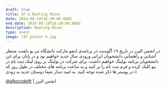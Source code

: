 ```yaml
---
draft: true
title: IP & Bowling Mixer
date: 2024-08-19T16:30:00.000Z
end_date: 2024-08-19T18:30:00.000Z
description: Bowling Mixer
type: event
image: /IP poster 6.jpg
---
```


در انجمن البرز در تاریخ ۱۹ آگوست در برنامه‌ی اینفو مارکت دانشگاه تی یو دلفت، منتظر آشنایی و راهنمایی دانشجویان ایرانی ورودی سال جدید خواهیم بود و در پایان برای این دانشجویان برنامه بولینگ خواهیم داشت. برای شرکت در بولینگ بر روی لینک ثبت نام در بیو کلیک کرده و فرم ثبت نام را پر کنید و به ساعت برنامه های مختلف در طول روز که در پوستر ها ذکر شده توجه کنید. به امید دیدار شما دوستان جدید به زودی☺️

[@alborzdelft](https://www.instagram.com/alborzdelft/) | انجمن البرز
